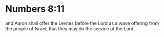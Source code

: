 # Numbers 8:11

and Aaron shall offer the Levites before the Lord as a wave offering from the people of Israel, that they may do the service of the Lord.
